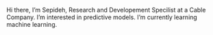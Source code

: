 Hi there, I’m Sepideh, Research and Developement Specilist at a Cable Company.
I’m interested in predictive models.
I’m currently learning machine learning.
